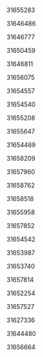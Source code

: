 31655283

31646486

31646777

31650459

31646811

31656075

31654557

31654540

31655208

31655647

31654469

31658209

31657960

31658762

31658518

31655958

31657852

31654542

31653987

31653740

31657814

31652254

31657527

31627336

31644480

31656664

